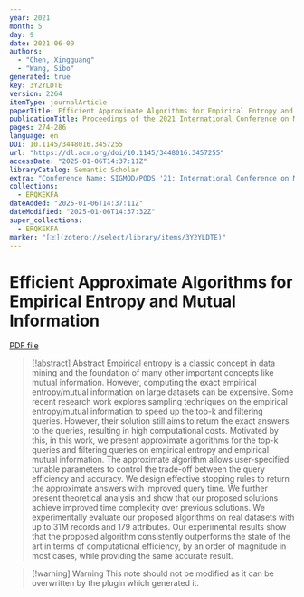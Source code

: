 ```yaml
---
year: 2021
month: 5
day: 9
date: 2021-06-09
authors:
  - "Chen, Xingguang"
  - "Wang, Sibo"
generated: true
key: 3Y2YLDTE
version: 2264
itemType: journalArticle
paperTitle: Efficient Approximate Algorithms for Empirical Entropy and Mutual Information
publicationTitle: Proceedings of the 2021 International Conference on Management of Data
pages: 274-286
language: en
DOI: 10.1145/3448016.3457255
url: "https://dl.acm.org/doi/10.1145/3448016.3457255"
accessDate: "2025-01-06T14:37:11Z"
libraryCatalog: Semantic Scholar
extra: "Conference Name: SIGMOD/PODS '21: International Conference on Management of Data ISBN: 9781450383431 Place: Virtual Event China Publisher: ACM"
collections:
  - ERQKEKFA
dateAdded: "2025-01-06T14:37:11Z"
dateModified: "2025-01-06T14:37:32Z"
super_collections:
  - ERQKEKFA
marker: "[🇿](zotero://select/library/items/3Y2YLDTE)"
---
```


# Efficient Approximate Algorithms for Empirical Entropy and Mutual Information

[PDF file](/Papers/PDFs/Chen%20and%20Wang%202021undefined%20-%20Efficient%20Approximate%20Algorithms%20for%20Empirical%20Entropy%20and%20Mutual%20Information.pdf)

> [!abstract] Abstract
> Empirical entropy is a classic concept in data mining and the foundation of many other important concepts like mutual information. However, computing the exact empirical entropy/mutual information on large datasets can be expensive. Some recent research work explores sampling techniques on the empirical entropy/mutual information to speed up the top-k and filtering queries. However, their solution still aims to return the exact answers to the queries, resulting in high computational costs. Motivated by this, in this work, we present approximate algorithms for the top-k queries and filtering queries on empirical entropy and empirical mutual information. The approximate algorithm allows user-specified tunable parameters to control the trade-off between the query efficiency and accuracy. We design effective stopping rules to return the approximate answers with improved query time. We further present theoretical analysis and show that our proposed solutions achieve improved time complexity over previous solutions. We experimentally evaluate our proposed algorithms on real datasets with up to 31M records and 179 attributes. Our experimental results show that the proposed algorithm consistently outperforms the state of the art in terms of computational efficiency, by an order of magnitude in most cases, while providing the same accurate result.

>[!warning] Warning
> This note should not be modified as it can be overwritten by the plugin which generated it.

